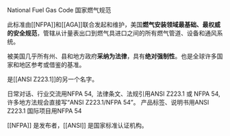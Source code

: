 National Fuel Gas Code
国家燃气规范

此标准由[[NFPA]]和[[AGA]]联合发起和维护，美国​**​燃气安装领域最基础、最权威的安全规范​**​，管辖从计量表出口到燃气具进口之间的所有燃气管道、设备和通风系统。

被美国几乎所有州、县和地方政府​**​采纳为法律​**​，具有​**​绝对强制性​**​。也是全球许多国家和地区参考或借鉴的基准。

是[[ANSI Z223.1]]的另一个名字。

日常对话、行业交流​用NFPA 54, ​
法律条文、法规引用​ANSI Z223.1​​ 或 ​​NFPA 54​, 许多地方法规会直接写“ANSI Z223.1/NFPA 54”。
产品标签、说明书​用ANSI Z223.1​
国际项目用NFPA 54

[[NFPA]] 是发布者，[[ANSI]] 是国家标准认证机构。




